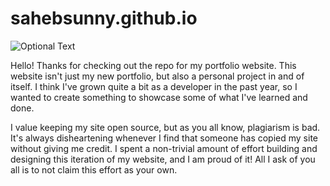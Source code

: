 # sahebsunny.github.io

![Optional Text](../master/img/port.png)


Hello! Thanks for checking out the repo for my portfolio website. This website isn't just my new portfolio, but also a personal project in and of itself. I think I've grown quite a bit as a developer in the past year, so I wanted to create something to showcase some of what I've learned and done.

I value keeping my site open source, but as you all know, plagiarism is bad. It's always disheartening whenever I find that someone has copied my site without giving me credit. I spent a non-trivial amount of effort building and designing this iteration of my website, and I am proud of it! All I ask of you all is to not claim this effort as your own.

